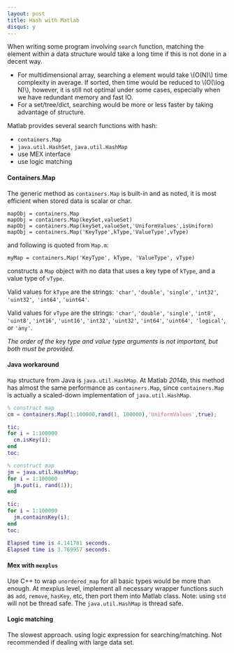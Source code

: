 ```yaml
---
layout: post
title: Hash with Matlab
disqus: y
---
```


When writing some program involving ``search`` function, matching the element within a data structure would take a long time if this is not done in a decent way.

- For multidimensional array, searching a element would take \\(O(N)\\) time complexity in average. If sorted, then time would be reduced to \\(O(\log N)\\), however, it is still not optimal under some cases, especially when we have redundant memory and fast IO.
- For a set/tree/dict, searching would be more or less faster by taking advantage of structure.

Matlab provides several search functions with hash:

- ``containers.Map``
- ``java.util.HashSet``, ``java.util.HashMap``
- use MEX interface
- use logic matching

#### Containers.Map

The generic method as ``containers.Map`` is built-in and as noted, it is most efficient when stored data is scalar or char.

```
mapObj = containers.Map
mapObj = containers.Map(keySet,valueSet)
mapObj = containers.Map(keySet,valueSet,'UniformValues',isUniform)
mapObj = containers.Map('KeyType',kType,'ValueType',vType)
```
and following is quoted from ``Map.m``:

```
myMap = containers.Map('KeyType', kType, 'ValueType', vType)
```
 constructs a ``Map`` object with no data that uses a key type of ``kType``, and a value
type of ``vType``.

Valid values for ``kType`` are the strings: ``'char'``,
``'double'``, ``'single'``, ``'int32'``, ``'uint32'``,`` 'int64'``, ``'uint64'``.

Valid values
for ``vType`` are the strings: ``'char'``, ``'double'``, ``'single'``, ``'int8'``, ``'uint8'``,
``'int16'``, ``'uint16'``, ``'int32'``, ``'uint32'``, ``'int64'``, ``'uint64'``,`` 'logical'``, or
``'any'``.

_The order of the key type and value type arguments is not
important, but both must be provided_.

#### Java workaround

``Map`` structure from Java is ``java.util.HashMap``. At Matlab _2014b_, this method has almost the same performance as ``containers.Map``, since ``containers.Map`` is actually a scaled-down implementation of ``java.util.HashMap``.

``` matlab
% construct map
cm = containers.Map(1:100000,rand(1, 100000),'UniformValues',true);

tic;
for i = 1:100000
  cm.isKey(i);
end
toc;

% construct map
jm = java.util.HashMap;
for i = 1:100000
  jm.put(i, rand(1));
end

tic;
for i = 1:100000
  jm.containsKey(i);
end
toc;
```

``` matlab
Elapsed time is 4.141781 seconds.
Elapsed time is 3.769957 seconds.
```

#### Mex with ``mexplus``

Use C++ to wrap ``unordered_map`` for all basic types would be more than enough. At mexplus level, implement all necessary wrapper functions such as ``add``, ``remove``, ``hasKey``, etc, then port them into Matlab class. Note: using ``std`` will not be thread safe. The ``java.util.HashMap`` is thread safe.

#### Logic matching

The slowest approach. using logic expression for searching/matching. Not recommended if dealing with large data set.
